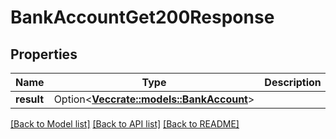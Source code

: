# BankAccountGet200Response

## Properties

Name | Type | Description | Notes
------------ | ------------- | ------------- | -------------
**result** | Option<[**Vec<crate::models::BankAccount>**](bankAccount.md)> |  | [optional]

[[Back to Model list]](../README.md#documentation-for-models) [[Back to API list]](../README.md#documentation-for-api-endpoints) [[Back to README]](../README.md)



